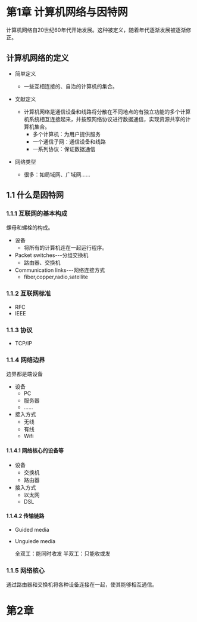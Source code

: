 # 第1章 计算机网络与因特网

计算机网络自20世纪60年代开始发展。这种被定义，随着年代逐渐发展被逐渐修正。

## 计算机网络的定义

* 简单定义
    * 一些互相连接的、自治的计算机的集合。

* 文献定义
    * 计算机网络是通信设备和线路将分散在不同地点的有独立功能的多个计算机系统相互连接起来，并按照网络协议进行数据通信，实现资源共享的计算机集合。
        * 多个计算机：为用户提供服务
        * 一个通信子网：通信设备和线路
        * 一系列协议：保证数据通信

* 网络类型
    * 很多：如局域网、广域网……

## 1.1 什么是因特网

### 1.1.1 互联网的基本构成

螺母和螺栓的构成。

* 设备
    * 将所有的计算机连在一起运行程序。
* Packet switches---分组交换机
    * 路由器、交换机
* Communication links---网络连接方式
    * fiber,copper,radio,satellite

### 1.1.2 互联网标准

* RFC
* IEEE

### 1.1.3 协议

* TCP/IP

### 1.1.4 网络边界

边界都是端设备

* 设备
    * PC
    * 服务器
    * …… 
* 接入方式
    * 无线
    * 有线
    * Wifi

#### 1.1.4.1 网络核心的设备等

* 设备
    * 交换机
    * 路由器
* 接入方式
    * 以太网
    * DSL

#### 1.1.4.2 传输链路

* Guided media
* Unguiede media 

    全双工：能同时收发
    半双工：只能收或发

### 1.1.5 网络核心

通过路由器和交换机将各种设备连接在一起，使其能够相互通信。  

# 第2章
